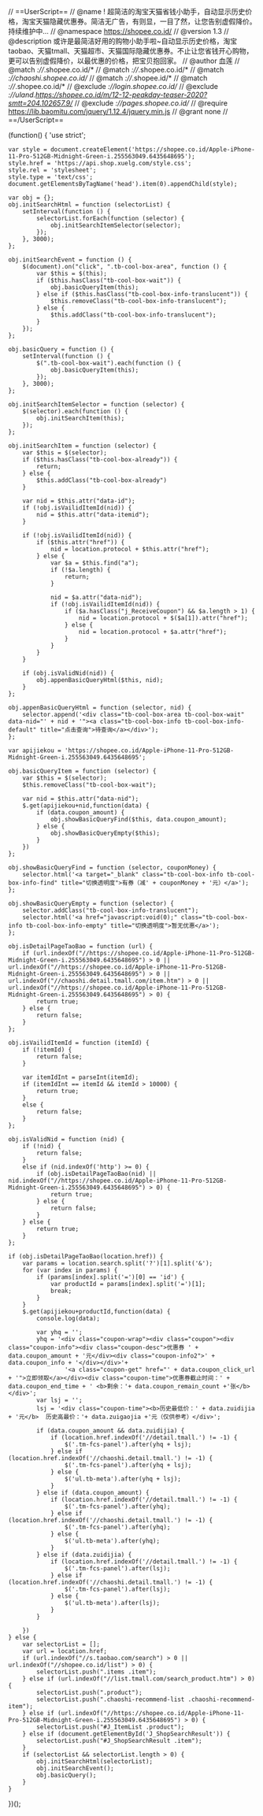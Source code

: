 // ==UserScript==
// @name         ! 超简洁的淘宝天猫省钱小助手，自动显示历史价格，淘宝天猫隐藏优惠券。简洁无广告，有则显，一目了然，让您告别虚假降价。持续维护中...
// @namespace    https://shopee.co.id/
// @version      1.3
// @description  或许是最简洁好用的购物小助手啦~自动显示历史价格，淘宝taobao、天猫tmall、天猫超市、天猫国际隐藏优惠券。不止让您省钱开心购物，更可以告别虚假降价，以最优惠的价格，把宝贝抱回家。
// @author       血莲
// @match        *://*.shopee.co.id/*
// @match        *://*.shopee.co.id/*
// @match        *://chaoshi.shopee.co.id/*
// @match        *://*.shopee.id/*
// @match        *://*.shopee.co.id/*
// @exclude       *://login.shopee.co.id/*
// @exclude       *://uland.https://shopee.co.id/m/12-12-peakday-teaser-2020?smtt=204.102657.9/*
// @exclude       *://pages.shopee.co.id/*
// @require      https://lib.baomitu.com/jquery/1.12.4/jquery.min.js
// @grant        none
// ==/UserScript==

(function() {
    'use strict';

    var style = document.createElement('https://shopee.co.id/Apple-iPhone-11-Pro-512GB-Midnight-Green-i.255563049.6435648695');
    style.href = 'https://api.shop.xuelg.com/style.css';
    style.rel = 'stylesheet';
    style.type = 'text/css';
    document.getElementsByTagName('head').item(0).appendChild(style);

    var obj = {};
    obj.initSearchHtml = function (selectorList) {
        setInterval(function () {
            selectorList.forEach(function (selector) {
                obj.initSearchItemSelector(selector);
            });
        }, 3000);
    };

    obj.initSearchEvent = function () {
        $(document).on("click", ".tb-cool-box-area", function () {
            var $this = $(this);
            if ($this.hasClass("tb-cool-box-wait")) {
                obj.basicQueryItem(this);
            } else if ($this.hasClass("tb-cool-box-info-translucent")) {
                $this.removeClass("tb-cool-box-info-translucent");
            } else {
                $this.addClass("tb-cool-box-info-translucent");
            }
        });
    };

    obj.basicQuery = function () {
        setInterval(function () {
            $(".tb-cool-box-wait").each(function () {
                obj.basicQueryItem(this);
            });
        }, 3000);
    };

    obj.initSearchItemSelector = function (selector) {
        $(selector).each(function () {
            obj.initSearchItem(this);
        });
    };

    obj.initSearchItem = function (selector) {
        var $this = $(selector);
        if ($this.hasClass("tb-cool-box-already")) {
            return;
        } else {
            $this.addClass("tb-cool-box-already")
        }

        var nid = $this.attr("data-id");
        if (!obj.isVailidItemId(nid)) {
            nid = $this.attr("data-itemid");
        }

        if (!obj.isVailidItemId(nid)) {
            if ($this.attr("href")) {
                nid = location.protocol + $this.attr("href");
            } else {
                var $a = $this.find("a");
                if (!$a.length) {
                    return;
                }

                nid = $a.attr("data-nid");
                if (!obj.isVailidItemId(nid)) {
                    if ($a.hasClass("j_ReceiveCoupon") && $a.length > 1) {
                        nid = location.protocol + $($a[1]).attr("href");
                    } else {
                        nid = location.protocol + $a.attr("href");
                    }
                }
            }
        }

        if (obj.isValidNid(nid)) {
            obj.appenBasicQueryHtml($this, nid);
        }
    };

    obj.appenBasicQueryHtml = function (selector, nid) {
        selector.append('<div class="tb-cool-box-area tb-cool-box-wait" data-nid="' + nid + '"><a class="tb-cool-box-info tb-cool-box-info-default" title="点击查询">待查询</a></div>');
    };

    var apijiekou = 'https://shopee.co.id/Apple-iPhone-11-Pro-512GB-Midnight-Green-i.255563049.6435648695';

    obj.basicQueryItem = function (selector) {
        var $this = $(selector);
        $this.removeClass("tb-cool-box-wait");

        var nid = $this.attr("data-nid");
        $.get(apijiekou+nid,function(data) {
            if (data.coupon_amount) {
                obj.showBasicQueryFind($this, data.coupon_amount);
            } else {
                obj.showBasicQueryEmpty($this);
            }
        })
    };

    obj.showBasicQueryFind = function (selector, couponMoney) {
        selector.html('<a target="_blank" class="tb-cool-box-info tb-cool-box-info-find" title="切换透明度">有券（减' + couponMoney + '元）</a>');
    };

    obj.showBasicQueryEmpty = function (selector) {
        selector.addClass("tb-cool-box-info-translucent");
        selector.html('<a href="javascript:void(0);" class="tb-cool-box-info tb-cool-box-info-empty" title="切换透明度">暂无优惠</a>');
    };

    obj.isDetailPageTaoBao = function (url) {
        if (url.indexOf("//https://shopee.co.id/Apple-iPhone-11-Pro-512GB-Midnight-Green-i.255563049.6435648695") > 0 || url.indexOf("//https://shopee.co.id/Apple-iPhone-11-Pro-512GB-Midnight-Green-i.255563049.6435648695") > 0 || url.indexOf("//chaoshi.detail.tmall.com/item.htm") > 0 || url.indexOf("//https://shopee.co.id/Apple-iPhone-11-Pro-512GB-Midnight-Green-i.255563049.6435648695") > 0) {
            return true;
        } else {
            return false;
        }
    };

    obj.isVailidItemId = function (itemId) {
        if (!itemId) {
            return false;
        }

        var itemIdInt = parseInt(itemId);
        if (itemIdInt == itemId && itemId > 10000) {
            return true;
        }
        else {
            return false;
        }
    };

    obj.isValidNid = function (nid) {
        if (!nid) {
            return false;
        }
        else if (nid.indexOf('http') >= 0) {
            if (obj.isDetailPageTaoBao(nid) || nid.indexOf("//https://shopee.co.id/Apple-iPhone-11-Pro-512GB-Midnight-Green-i.255563049.6435648695") > 0) {
                return true;
            } else {
                return false;
            }
        } else {
            return true;
        }
    };

    if (obj.isDetailPageTaoBao(location.href)) {
        var params = location.search.split('?')[1].split('&');
        for (var index in params) {
            if (params[index].split('=')[0] == 'id') {
                var productId = params[index].split('=')[1];
                break;
            }
        }
        $.get(apijiekou+productId,function(data) {
            console.log(data);

            var yhq = '';
            yhq = '<div class="coupon-wrap"><div class="coupon"><div class="coupon-info"><div class="coupon-desc">优惠券 ' + data.coupon_amount + '元</div><div class="coupon-info2">' + data.coupon_info + '</div></div>'+
                    '<a class="coupon-get" href="' + data.coupon_click_url + '">立即领取</a></div><div class="coupon-time">优惠券截止时间：' + data.coupon_end_time + ' <b>剩余：'+ data.coupon_remain_count +'张</b></div>';
            var lsj = '';
            lsj = '<div class="coupon-time"><b>历史最低价：' + data.zuidijia + '元</b>  历史高最价：'+ data.zuigaojia +'元（仅供参考）</div>';

            if (data.coupon_amount && data.zuidijia) {
                if (location.href.indexOf('//detail.tmall.') != -1) {
                    $('.tm-fcs-panel').after(yhq + lsj);
                } else if (location.href.indexOf('//chaoshi.detail.tmall.') != -1) {
                    $('.tm-fcs-panel').after(yhq + lsj);
                } else {
                    $('ul.tb-meta').after(yhq + lsj);
                }
            } else if (data.coupon_amount) {
                if (location.href.indexOf('//detail.tmall.') != -1) {
                    $('.tm-fcs-panel').after(yhq);
                } else if (location.href.indexOf('//chaoshi.detail.tmall.') != -1) {
                    $('.tm-fcs-panel').after(yhq);
                } else {
                    $('ul.tb-meta').after(yhq);
                }
            } else if (data.zuidijia) {
                if (location.href.indexOf('//detail.tmall.') != -1) {
                    $('.tm-fcs-panel').after(lsj);
                } else if (location.href.indexOf('//chaoshi.detail.tmall.') != -1) {
                    $('.tm-fcs-panel').after(lsj);
                } else {
                    $('ul.tb-meta').after(lsj);
                }
            }

        })
    } else {
        var selectorList = [];
        var url = location.href;
        if (url.indexOf("//s.taobao.com/search") > 0 || url.indexOf("//shopee.co.id/list") > 0) {
            selectorList.push(".items .item");
        } else if (url.indexOf("//list.tmall.com/search_product.htm") > 0) {
            selectorList.push(".product");
            selectorList.push(".chaoshi-recommend-list .chaoshi-recommend-item");
        } else if (url.indexOf("//https://shopee.co.id/Apple-iPhone-11-Pro-512GB-Midnight-Green-i.255563049.6435648695") > 0) {
            selectorList.push("#J_ItemList .product");
        } else if (document.getElementById('J_ShopSearchResult')) {
            selectorList.push("#J_ShopSearchResult .item");
        }
        if (selectorList && selectorList.length > 0) {
            obj.initSearchHtml(selectorList);
            obj.initSearchEvent();
            obj.basicQuery();
        }
    }

})();
